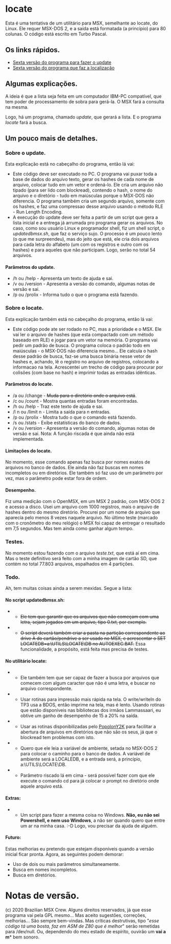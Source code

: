 ﻿
# locate

Esta é uma tentativa de um utilitário para MSX, semelhante ao locate, do Linux. Ele requer MSX-DOS 2, e a saída está formatada (a princípio) para 80 colunas. O código está escrito em Turbo Pascal.

## Os links rápidos.

- [Sexta versão do programa para fazer o update](update06.pas)
- [Sexta versão do programa que faz a localização](locate06.pas)

## Algumas explicações.

A ideia é que a lista seja feita em um computador IBM-PC compatível, que tem poder de processamento de sobra para gerá-la. O MSX fará a consulta na mesma.

Logo, há um programa, chamado *update*, que gerará a lista. E o programa *locate* fará a busca.

## Um pouco mais de detalhes.

### Sobre o update.
Esta explicação está no cabeçalho do programa, então lá vai:

 - Este código deve ser executado no PC. O programa vai puxar toda a base de dados do arquivo texto, gerar os hashes de cada nome de arquivo, colocar tudo em um vetor e ordená-lo. Ele cria um arquivo não tipado (para ser lido com blockread), contendo o hash, o nome do arquivo e o diretório - tudo em maiúsculas porque o MSX-DOS não diferencia. O programa também cria um segundo arquivo, somente com os hashes, e faz uma compressao desse arquivo usando o método RLE - Run Length Encoding.
 - A execução do update deve ser feita a partir de um script que gera a lista inicial e a entrega já arrumada pro programa gerar os arquivos. No caso, como sou usuário Linux e programador shell, fiz um shell script, o *updatedbmsx.sh*, que faz o serviço sujo. O processo é um pouco lento (o que me surpreendeu), mas do jeito que está, ele cria dois arquivos para cada letra do alfabeto (um com os registros e outro com os hashes) e para aqueles que não participam. Logo, serão no total 54 arquivos.

#### Parâmetros do update.
- /h ou /help - Apresenta um texto de ajuda e sai.
- /v ou /version - Apresenta a versão do comando, algumas notas de versão e sai.
- /p ou /prolix - Informa tudo o que o programa está fazendo.
 
### Sobre o locate.

Esta explicação também está no cabeçalho do programa, então lá vai:
 - Este código pode ate ser rodado no PC, mas a prioridade e o MSX. Ele vai ler o arquivo de hashes (que esta compactado com um método baseado em RLE) e jogar para um vetor na memória. O programa vai pedir um padrão de busca. O programa coloca o padrão todo em maiúsculas - o MSX-DOS não diferencia mesmo... Ele calcula o hash desse padrão de busca, faz-se uma  busca binária nesse vetor de hashes e, achando, lê o registro no arquivo de registros, colocando a informacao na tela. Acrescentei um trecho de código para procurar por colisões (com base no hash) e imprimir todas as entradas idênticas.
#### Parâmetros do locate.
 - /a ou /change    - ~~Muda para o diretório onde o arquivo está~~.
 - /c ou /count     - Mostra quantas entradas foram encontradas.
 - /h ou /help      - Traz este texto de ajuda e sai.
 - /l n ou /limit n - Limita a saída para n entradas.
 - /p ou /prolix    - Mostra tudo o que o comando está fazendo.
 - /s ou /stats     - Exibe estatísticas do banco de dados.
 - /v ou /version   - Apresenta a versão do comando, algumas notas de versão e sai.
Nota: A função riscada é que ainda não está implementada.
#### Limitações do locate.
No momento, esse comando apenas faz busca por nomes exatos de arquivos no banco de dados. Ele ainda não faz buscas em nomes incompletos ou em diretórios. Ele também só faz uso de um parâmetro por vez, mas o parâmetro pode estar fora de ordem.
#### Desempenho.
Fiz uma medição com o OpenMSX, em um MSX 2 padrão, com MSX-DOS 2 e acesso a disco. Usei um arquivo com 1000 registros, mais o arquivo de hashes dentro do mesmo diretório. Procurei por um nome de arquivo que aparecia pelo menos 8 vezes naquele arquivo. No último teste (marcado com o cronômetro do meu relógio)  o MSX foi capaz de entregar o resultado em 7,5 segundos. Mas tem ainda como ganhar algum tempo.
### Testes.
No momento estou fazendo com o arquivo *teste.txt*, que está aí em cima. Mas o teste definitivo será feito com a minha imagem de cartão SD, que contém no total 77.803 arquivos, espalhados em 4 partições.

### Todo.
Ah, tem muitas coisas ainda a serem mexidas. Segue a lista:

#### No script updatedbmsx.sh:
- - ~~Ele tem que garantir que os arquivos que não começam com uma letra, sejam jogados em um arquivo, tipo 0.txt, por exemplo.~~ 
- - ~~O script deverá também criar a pasta na partição correspondente ao drive A do cartão/pendrive a ser usado no MSX, e acrescentar o SET LOCATEDB=a:\UTILS\LOCATE\DB no AUTOEXEC.BAT.~~ Essa funcionalidade, a propósito, está feita mas precisa de testes.

#### No utilitário locate:
- - Ele também tem que ser capaz de fazer a busca por arquivos que comecem com algum caracter que não é uma letra, e buscar no arquivo correspondente.
- - Usar rotinas para impressão mais rápida na tela. O write/writeln do TP3 usa a BDOS, então imprime na tela, mas é lento. Usando rotinas que estão disponíveis nas bibliotecas dos irmãos Lammassaari, eu obtive um ganho de desempenho de 15 a 20% na saída.
- - Usar as rotinas disponibilizadas pelo [PopolonY2K](https://sourceforge.net/projects/oldskooltech/) para facilitar a abertura de arquivos em diretórios que não são os seus, já que o blockread tem problemas com isto.
- - Quero que ele leia a variável de ambiente, setada no MSX-DOS 2 para colocar o caminho para o banco de dados. A variável de ambiente será a LOCALEDB, e a entrada será, a princípio, a:\UTILS\LOCATE\DB.
- - Parâmetro riscado lá em cima - será possível fazer com que ele execute o comando cd para já colocar o prompt no diretório onde aquele arquivo está.

#### Extras:
- - Um script para fazer a mesma coisa no Windows. **Não, eu não sei Powershell, e nem uso Windows**, a não ser quando quero que entre um ar na minha casa. :-D Logo, vou precisar da ajuda de alguém. 

#### Futuro:
Estas melhorias eu pretendo que estejam disponíveis quando a versão inicial ficar pronta. Agora, as seguintes podem demorar:
 - Uso de dois ou mais parâmetros simultaneamente.
 - Busca em nomes incompletos.
 - Busca em diretórios.

# Notas de versão.
(c) 2020 Brazilian MSX Crew. Alguns direitos reservados, já que esse programa vai pela GPL mesmo... Mas aceito sugestões, correções, melhorias... São sempre bem-vindas. Mas críticas destrutivas, tipo "*esse código tá uma bosta, faz em ASM de Z80 que é melhor*" serão remetidas para /dev/null. Ou, dependendo do meu estado de espírito, ouvirão um **vai a m*** bem sonoro.

